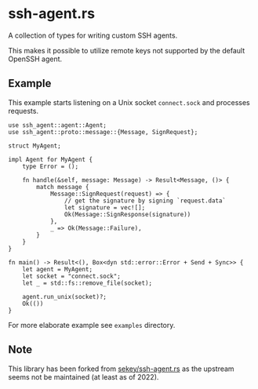 # ssh-agent.rs

A collection of types for writing custom SSH agents.

This makes it possible to utilize remote keys not supported by the
default OpenSSH agent.

## Example

This example starts listening on a Unix socket `connect.sock` and
processes requests.

```rust,no_run
use ssh_agent::agent::Agent;
use ssh_agent::proto::message::{Message, SignRequest};

struct MyAgent;

impl Agent for MyAgent {
    type Error = ();

    fn handle(&self, message: Message) -> Result<Message, ()> {
        match message {
            Message::SignRequest(request) => {
                // get the signature by signing `request.data`
                let signature = vec![];
                Ok(Message::SignResponse(signature))
            },
            _ => Ok(Message::Failure),
        }
    }
}

fn main() -> Result<(), Box<dyn std::error::Error + Send + Sync>> {
    let agent = MyAgent;
    let socket = "connect.sock";
    let _ = std::fs::remove_file(socket);

    agent.run_unix(socket)?;
    Ok(())
}
```

For more elaborate example see `examples` directory.

## Note

This library has been forked from
[sekey/ssh-agent.rs](https://github.com/sekey/ssh-agent.rs) as the
upstream seems not be maintained (at least as of 2022).
